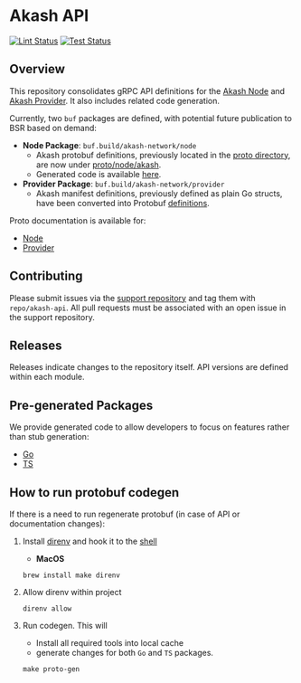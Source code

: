 # Akash API

[![Lint Status](https://github.com/akash-network/akash-api/actions/workflows/lint.yaml/badge.svg)](https://github.com/akash-network/akash-api/actions/workflows/lint.yaml)
[![Test Status](https://github.com/akash-network/akash-api/actions/workflows/tests.yaml/badge.svg)](https://github.com/akash-network/akash-api/actions/workflows/tests.yaml)

## Overview

This repository consolidates gRPC API definitions for the [Akash Node](https://github.com/akash-network/node) and [Akash Provider](https://github.com/akash-network/provider). It also includes related code generation.

Currently, two `buf` packages are defined, with potential future publication to BSR based on demand:
- **Node Package**: `buf.build/akash-network/node`
  - Akash protobuf definitions, previously located in the [proto directory](https://github.com/akash-network/node/tree/master/proto/akash), are now under [proto/node/akash](./proto/node/akash).
  - Generated code is available [here](./go/node).
- **Provider Package**: `buf.build/akash-network/provider`
  - Akash manifest definitions, previously defined as plain Go structs, have been converted into Protobuf [definitions](./proto/provider/akash).

Proto documentation is available for:
- [Node](docs/proto/node.md)
- [Provider](docs/proto/provider.md)

## Contributing

Please submit issues via the [support repository](https://github.com/akash-network/support/issues) and tag them with `repo/akash-api`. All pull requests must be associated with an open issue in the support repository.

## Releases

Releases indicate changes to the repository itself. API versions are defined within each module.

## Pre-generated Packages

We provide generated code to allow developers to focus on features rather than stub generation:
- [Go](./go)
- [TS](./ts)

## How to run protobuf codegen

If there is a need to run regenerate protobuf (in case of API or documentation changes):

1. Install [direnv](https://direnv.net) and hook it to the [shell](https://direnv.net/docs/hook.html)
    - **MacOS**
    ```shell
    brew install make direnv
    ```
2. Allow direnv within project
    ```shell
    direnv allow
    ```

3. Run codegen. This will
    - Install all required tools into local cache
    - generate changes for both `Go` and `TS` packages.

    ```shell
    make proto-gen
    ```

